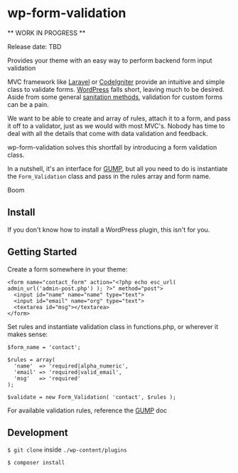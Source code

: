 # wp-form-validation

** WORK IN PROGRESS **

Release date: TBD

Provides your theme with an easy way to perform backend form input validation

MVC framework like [Laravel](https://laravel.com/) or [CodeIgniter](https://codeigniter.com/) provide an intuitive and simple class to validate forms. [WordPress](https://wordpress.org/) falls short, leaving much to be desired. Aside from some general [sanitation methods](https://codex.wordpress.org/Data_Validation), validation for custom forms can be a pain.

We want to be able to create and array of rules, attach it to a form, and pass it off to a validator, just as we would with most MVC's. Nobody has time to deal with all the details that come with data validation and feedback.

wp-form-validation solves this shortfall by introducing a form validation class.

In a nutshell, it's an interface for [GUMP](https://github.com/Wixel/GUMP), but all you need to do is instantiate the `Form_Validation` class and pass in the rules array and form name.

Boom


## Install

If you don't know how to install a WordPress plugin, this isn't for you.

## Getting Started

Create a form somewhere in your theme:
```
<form name="contact_form" action="<?php echo esc_url( admin_url('admin-post.php') ); ?>" method="post">
  <input id="name" name="name" type="text">
  <input id="email" name="org" type="text">
  <textarea id="msg"></textarea>
</form>
```

Set rules and instantiate validation class in functions.php, or wherever it makes sense:

```
$form_name = 'contact';

$rules = array(
  'name'  => 'required|alpha_numeric',
  'email' => 'required|valid_email',
  'msg'   => 'required'
);

$validate = new Form_Validation( 'contact', $rules );
```

For available validation rules, reference the [GUMP](https://github.com/Wixel/GUMP) doc

## Development

`$ git clone` inside `./wp-content/plugins`

`$ composer install`
